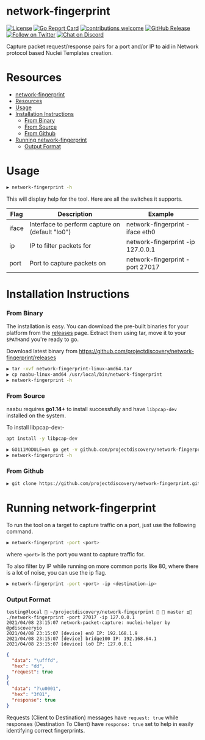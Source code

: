 # network-fingerprint

[![License](https://img.shields.io/badge/license-MIT-_red.svg)](https://opensource.org/licenses/MIT)
[![Go Report Card](https://goreportcard.com/badge/github.com/projectdiscovery/network-fingerprint)](https://goreportcard.com/report/github.com/projectdiscovery/network-fingerprint)
[![contributions welcome](https://img.shields.io/badge/contributions-welcome-brightgreen.svg?style=flat)](https://github.com/projectdiscovery/network-fingerprint/issues)
[![GitHub Release](https://img.shields.io/github/release/projectdiscovery/network-fingerprint)](https://github.com/projectdiscovery/naabu/releases)
[![Follow on Twitter](https://img.shields.io/twitter/follow/pdiscoveryio.svg?logo=twitter)](https://twitter.com/pdiscoveryio)
[![Chat on Discord](https://img.shields.io/discord/695645237418131507.svg?logo=discord)](https://discord.gg/KECAGdH)

Capture packet request/response pairs for a port and/or IP to aid in Network protocol based Nuclei Templates creation.

# Resources
- [network-fingerprint](#network-fingerprint)
- [Resources](#resources)
- [Usage](#usage)
- [Installation Instructions](#installation-instructions)
    - [From Binary](#from-binary)
    - [From Source](#from-source)
    - [From Github](#from-github)
- [Running network-fingerprint](#running-network-fingerprint)
    - [Output Format](#output-format)


# Usage

```sh
▶ network-fingerprint -h
```
This will display help for the tool. Here are all the switches it supports.

| Flag           | Description                                            | Example                             |
| -------------- | ------------------------------------------------------ | ----------------------------------- |
| iface              |  Interface to perform capture on (default "lo0")             | network-fingerprint -iface eth0                      |
| ip         |  IP to filter packets for                          | network-fingerprint -ip 127.0.0.1            |
| port              |Port to capture packets on                       | network-fingerprint -port 27017                          |

# Installation Instructions

### From Binary

The installation is easy. You can download the pre-built binaries for your platform from the [releases](https://github.com/projectdiscovery/network-fingerprint/releases/) page. Extract them using tar, move it to your `$PATH`and you're ready to go.

Download latest binary from https://github.com/projectdiscovery/network-fingerprint/releases

```sh
▶ tar -xvf network-fingerprint-linux-amd64.tar
▶ cp naabu-linux-amd64 /usr/local/bin/network-fingerprint
▶ network-fingerprint -h
```

### From Source

naabu requires **go1.14+** to install successfully and have `libpcap-dev` installed on the system.

To install libpcap-dev:-

```sh
apt install -y libpcap-dev
```

```sh
▶ GO111MODULE=on go get -v github.com/projectdiscovery/network-fingerprint
▶ network-fingerprint -h
```

### From Github

```sh
▶ git clone https://github.com/projectdiscovery/network-fingerprint.git; cd network-fingerprint; go build; cp network-fingerprint /usr/local/bin/; network-fingerprint -h
```


# Running network-fingerprint

To run the tool on a target to capture traffic on a port, just use the following command.

```sh
▶ network-fingerprint -port <port>
```

where `<port>` is the port you want to capture traffic for.

To also filter by IP while running on more common ports like 80, where there is a lot of noise, you can use the ip flag.

```sh
▶ network-fingerprint -port <port> -ip <destination-ip> 
```

### Output Format

```
testing@local  ~/projectdiscovery/network-fingerprint   master ± ./network-fingerprint -port 27017 -ip 127.0.0.1
2021/04/08 23:15:07 network-packet-capture: nuclei-helper by @pdiscoveryio
2021/04/08 23:15:07 [device] en0 IP: 192.168.1.9
2021/04/08 23:15:07 [device] bridge100 IP: 192.168.64.1
2021/04/08 23:15:07 [device] lo0 IP: 127.0.0.1
```

```json
{
  "data": "\ufffd",
  "hex": "dd",
  "request": true
}
{
  "data": "?\u0001",
  "hex": "3f01",
  "response": true
}
```

Requests (Client to Destination) messages have `request: true` while responses (Destination To Client) have `response: true` set to help in easily identifying correct fingerprints. 